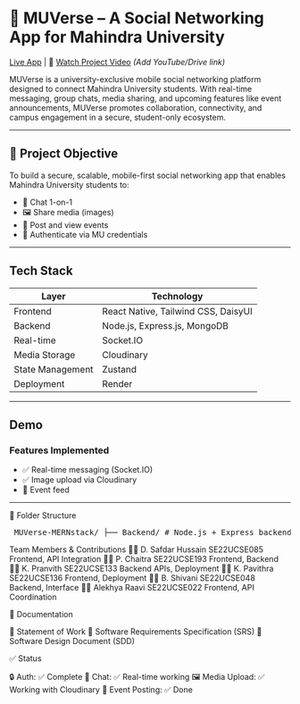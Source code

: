 # 📱 MUVerse – A Social Networking App for Mahindra University

 [Live App](https://muverse-mernstack-2.onrender.com/home) | 🎥 [Watch Project Video](#) *(Add YouTube/Drive link)*

MUVerse is a university-exclusive mobile social networking platform designed to connect Mahindra University students. With real-time messaging, group chats, media sharing, and upcoming features like event announcements, MUVerse promotes collaboration, connectivity, and campus engagement in a secure, student-only ecosystem.

---

## 🧠 Project Objective

To build a secure, scalable, mobile-first social networking app that enables Mahindra University students to:

- 📩 Chat 1-on-1 
- 🖼️ Share media (images)
- 📢 Post and view events 
- 🔐 Authenticate via MU credentials

---

## Tech Stack

| Layer | Technology |
|-------|------------|
| Frontend | React Native, Tailwind CSS, DaisyUI |
| Backend | Node.js, Express.js, MongoDB |
| Real-time | Socket.IO |
| Media Storage | Cloudinary |
| State Management | Zustand |
| Deployment | Render |

---

##  Demo

###  Features Implemented

- ✅ Real-time messaging (Socket.IO)
- ✅ Image upload via Cloudinary
- 🔄 Event feed 

---

📁 Folder Structure
<pre> MUVerse-MERNstack/ ├── Backend/ # Node.js + Express backend ├── Frontend/ # React Native frontend ├── docs/ # Project documents │ ├── Statement_of_Work.pdf │ ├── SRS.pdf │ └── SDD.pdf ├── README.md └── .env.example </pre>


Team Members & Contributions
👨‍💻 D. Safdar Hussain      SE22UCSE085     Frontend, API Integration
👩‍💻 P. Chaitra             SE22UCSE193     Frontend, Backend
👨‍💻 K. Pranvith            SE22UCSE133     Backend APIs, Deployment
👩‍💻 K. Pavithra            SE22UCSE136     Frontend, Deployment
👩‍💻 B. Shivani             SE22UCSE048     Backend, Interface
👩‍💻 Alekhya Raavi          SE22UCSE022     Frontend, API Coordination



📄 Documentation

📘 Statement of Work
📘 Software Requirements Specification (SRS)
📘 Software Design Document (SDD)


✅ Status

🔒 Auth: ✅ Complete
💬 Chat: ✅ Real-time working
🖼️ Media Upload: ✅ Working with Cloudinary
📅 Event Posting: ✅ Done


